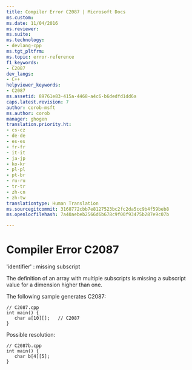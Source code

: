 ```yaml
---
title: Compiler Error C2087 | Microsoft Docs
ms.custom: 
ms.date: 11/04/2016
ms.reviewer: 
ms.suite: 
ms.technology:
- devlang-cpp
ms.tgt_pltfrm: 
ms.topic: error-reference
f1_keywords:
- C2087
dev_langs:
- C++
helpviewer_keywords:
- C2087
ms.assetid: 89761e83-415a-4468-a4c6-b6dedfd1dd6a
caps.latest.revision: 7
author: corob-msft
ms.author: corob
manager: ghogen
translation.priority.ht:
- cs-cz
- de-de
- es-es
- fr-fr
- it-it
- ja-jp
- ko-kr
- pl-pl
- pt-br
- ru-ru
- tr-tr
- zh-cn
- zh-tw
translationtype: Human Translation
ms.sourcegitcommit: 3168772cbb7e8127523bc2fc2da5cc9b4f59beb8
ms.openlocfilehash: 7a40aebeb2566d6b678c9f00f93475b287e9c07b

---
```

# Compiler Error C2087
'identifier' : missing subscript  
  
 The definition of an array with multiple subscripts is missing a subscript value for a dimension higher than one.  
  
 The following sample generates C2087:  
  
```  
// C2087.cpp  
int main() {  
   char a[10][];   // C2087  
}  
```  
  
 Possible resolution:  
  
```  
// C2087b.cpp  
int main() {  
   char b[4][5];  
}  
```


<!--HONumber=Jan17_HO1-->


